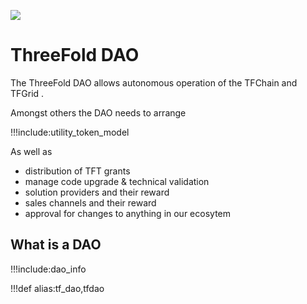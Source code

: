![](img/dao_whatis_.jpg)

# ThreeFold DAO

The ThreeFold DAO allows autonomous operation of the TFChain and TFGrid .

Amongst others the DAO needs to arrange

!!!include:utility_token_model

As well as

- distribution of TFT grants
- manage code upgrade & technical validation
- solution providers and their reward
- sales channels and their reward
- approval for changes to anything in our ecosytem

## What is a DAO 

!!!include:dao_info


!!!def alias:tf_dao,tfdao